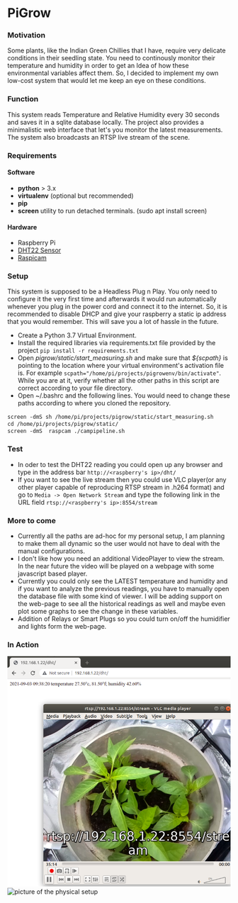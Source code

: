 # PiGrow

### Motivation
Some plants, like the Indian Green Chillies that I have, require very delicate conditions in their seedling state. You need to continously monitor their temperature and humidity in order to get an Idea of how these environmental variables affect them. So, I decided to implement my own low-cost system that would let me keep an eye on these conditions.

### Function
This system reads Temperature and Relative Humidity every 30 seconds and saves it in a sqlite database locally. The project also provides a minimalistic web interface that let's you monitor the latest measurements. The system also broadcasts an RTSP live stream of the scene.

### Requirements

#### Software
  - **python** > 3.x
  - **virtualenv** (optional but recommended)
  - **pip**
  - **screen** utility to run detached terminals. (sudo apt install screen)

#### Hardware
  - Raspberry Pi
  - [DHT22 Sensor](https://www.amazon.it/gp/product/B07CM2VLBK/ref=ppx_yo_dt_b_asin_title_o00_s00?ie=UTF8&psc=1)
  - [Raspicam](https://www.amazon.it/gp/product/B073RCXGQS/ref=ppx_yo_dt_b_asin_title_o09_s00?ie=UTF8&psc=1)
 
### Setup
This system is supposed to be a Headless Plug n Play. You only need to configure it the very first time and afterwards it would run automatically whenever you plug in the power cord and connect it to the internet. So, it is recommended to disable DHCP and give your raspberry a static ip address that you would remember. This will save you a lot of hassle in the future.

  - Create a Python 3.7 Virtual Environment.
  - Install the required libraries via requirements.txt file provided by the project  ``` pip install -r requirements.txt ```
  - Open *pigrow/static/start_measuring.sh* and make sure that *${scpath}* is pointing to the location where your virtual environment's activation file is. For example ``` scpath="/home/pi/projects/pigrowenv/bin/activate" ```. While you are at it, verify whether all the other paths in this script are correct according to your file directory.
  - Open ~/.bashrc and the following lines. You would need to change these paths according to where you cloned the repository.

```
screen -dmS sh /home/pi/projects/pigrow/static/start_measuring.sh
cd /home/pi/projects/pigrow/static/
screen -dmS  raspcam ./campipeline.sh
```

### Test
- In oder to test the DHT22 reading you could open up any browser and type in the address bar ```http://<raspberry's ip>/dht/```
- If you want to see the live stream then you could use VLC player(or any other player capable of reproducing RTSP stream in .h264 format) and go to ```Media -> Open Network Stream``` and type the following link in the URL field ```rtsp://<raspberry's ip>:8554/stream```


### More to come
- Currently all the paths are ad-hoc for my personal setup, I am planning to make them all dynamic so the user would not have to deal with the manual configurations.
- I don't like how you need an additional VideoPlayer to view the stream. In the near future the video will be played on a webpage with some javascript based player.
- Currently you could only see the LATEST temperature and humidity and if you want to analyze the previous readings, you have to manually open the database file with some kind of viewer. I will be adding support on the web-page to see all the historical readings as well and maybe even plot some graphs to see the change in these variables.
- Addition of Relays or Smart Plugs so you could turn on/off the humidifier and lights form the web-page.

### In Action
![screenshot of the system in action](https://github.com/organicopium/pigrow/blob/main/example2.png?raw=true)
![picture of the physical setup](https://github.com/organicopium/pigrow/blob/main/setup2.jpg?raw=true)
